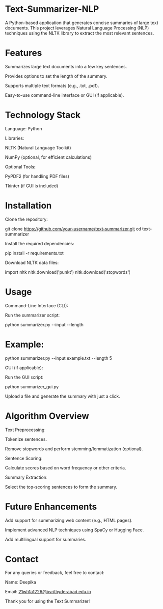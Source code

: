 # Text-Summarizer-NLP
A Python-based application that generates concise summaries of large text documents. This project leverages Natural Language Processing (NLP) techniques using the NLTK library to extract the most relevant sentences.

# Features

Summarizes large text documents into a few key sentences.

Provides options to set the length of the summary.

Supports multiple text formats (e.g., .txt, .pdf).

Easy-to-use command-line interface or GUI (if applicable).

# Technology Stack

Language: Python

Libraries:

NLTK (Natural Language Toolkit)

NumPy (optional, for efficient calculations)

Optional Tools:

PyPDF2 (for handling PDF files)

Tkinter (if GUI is included)

# Installation

Clone the repository:

git clone https://github.com/your-username/text-summarizer.git
cd text-summarizer

Install the required dependencies:

pip install -r requirements.txt

Download NLTK data files:

import nltk
nltk.download('punkt')
nltk.download('stopwords')

# Usage

Command-Line Interface (CLI):

Run the summarizer script:

python summarizer.py --input <path-to-text-file> --length <number-of-sentences>

# Example:

python summarizer.py --input example.txt --length 5

GUI (if applicable):

Run the GUI script:

python summarizer_gui.py

Upload a file and generate the summary with just a click.

# Algorithm Overview

Text Preprocessing:

Tokenize sentences.

Remove stopwords and perform stemming/lemmatization (optional).

Sentence Scoring:

Calculate scores based on word frequency or other criteria.

Summary Extraction:

Select the top-scoring sentences to form the summary.

# Future Enhancements

Add support for summarizing web content (e.g., HTML pages).

Implement advanced NLP techniques using SpaCy or Hugging Face.

Add multilingual support for summaries.



# Contact

For any queries or feedback, feel free to contact:

Name: Deepika

Email: 21wh1a1226@bvrithyderabad.edu.in

Thank you for using the Text Summarizer!
